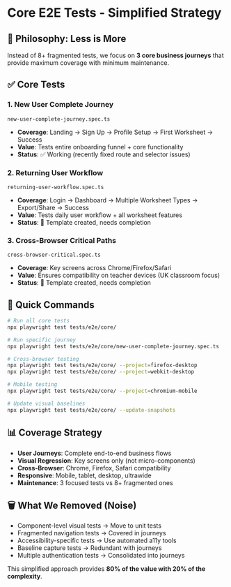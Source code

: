 # Core E2E Tests - Simplified Strategy

## 🎯 Philosophy: Less is More

Instead of 8+ fragmented tests, we focus on **3 core business journeys** that provide maximum coverage with minimum maintenance.

## ✅ Core Tests

### 1. **New User Complete Journey** 
`new-user-complete-journey.spec.ts`
- **Coverage**: Landing → Sign Up → Profile Setup → First Worksheet → Success
- **Value**: Tests entire onboarding funnel + core functionality
- **Status**: ✅ Working (recently fixed route and selector issues)

### 2. **Returning User Workflow**
`returning-user-workflow.spec.ts`
- **Coverage**: Login → Dashboard → Multiple Worksheet Types → Export/Share → Success  
- **Value**: Tests daily user workflow + all worksheet features
- **Status**: 🚧 Template created, needs completion

### 3. **Cross-Browser Critical Paths**
`cross-browser-critical.spec.ts`
- **Coverage**: Key screens across Chrome/Firefox/Safari
- **Value**: Ensures compatibility on teacher devices (UK classroom focus)
- **Status**: 🚧 Template created, needs completion

## 🚀 Quick Commands

```bash
# Run all core tests
npx playwright test tests/e2e/core/

# Run specific journey
npx playwright test tests/e2e/core/new-user-complete-journey.spec.ts

# Cross-browser testing
npx playwright test tests/e2e/core/ --project=firefox-desktop
npx playwright test tests/e2e/core/ --project=webkit-desktop

# Mobile testing
npx playwright test tests/e2e/core/ --project=chromium-mobile

# Update visual baselines
npx playwright test tests/e2e/core/ --update-snapshots
```

## 📊 Coverage Strategy

- **User Journeys**: Complete end-to-end business flows
- **Visual Regression**: Key screens only (not micro-components) 
- **Cross-Browser**: Chrome, Firefox, Safari compatibility
- **Responsive**: Mobile, tablet, desktop, ultrawide
- **Maintenance**: 3 focused tests vs 8+ fragmented ones

## 🗑️ What We Removed (Noise)

- Component-level visual tests → Move to unit tests
- Fragmented navigation tests → Covered in journeys
- Accessibility-specific tests → Use automated a11y tools
- Baseline capture tests → Redundant with journeys
- Multiple authentication tests → Consolidated into journeys

This simplified approach provides **80% of the value with 20% of the complexity**.